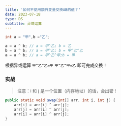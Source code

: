 ```yaml
---
title: '如何不使用额外变量交换AB的值？'
date: 2023-07-18
type: DS
subtitle: 异或运算
---
```


```java
int a = "甲",b ="乙";

a = a ^ b; // a = 甲^乙; b = 乙
b = a ^ b; // a = 甲^乙; b = 甲^乙^乙
a = a ^ b; // a = 甲^乙^甲;b = 甲
```

根据异或运算 `甲^乙^乙=甲` `甲^乙^甲=乙` 即可完成交换！

### 实战

> 注意：i 和 j 是一个位置（内存地址）的话，会出错！

```java
public static void swap(int[] arr, int i, int j) {
    arr[i] = arr[i] ^ arr[j];
    arr[j] = arr[i] ^ arr[j];
    arr[i] = arr[i] ^ arr[j];
}
```
